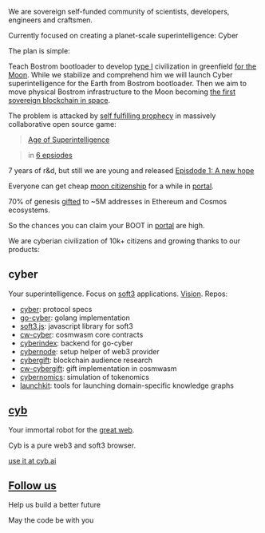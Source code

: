 We are sovereign self-funded community of scientists, developers, engineers and craftsmen.

Currently focused on creating a planet-scale superintelligence: Cyber

The plan is simple: 

Teach Bostrom bootloader to develop [type I](https://cyb.ai/search/kardashev%20scale) civilization in greenfield [for the Moon](https://cyb.ai/ipfs/QmanZyMFnEti618crNPkn93g7MFaoDGrZ4Pta5drfdt9jb). While we stabilize and comprehend him we will launch Cyber superintelligence for the Earth from Bostrom bootloader. Then we aim to move physical Bostrom infrastructure to the Moon becoming [the first sovereign blockchain in space](https://unchained.com/blog/law-of-hash-horizons/).

The problem is attacked by [self fulfilling prophecy](https://cyb.ai/genesis) in
massively collaborative open source game:

> [Age of Superintelligence](https://cyb.ai/search/age%20of%20superintelligence) 

> in [6 epsiodes](https://cyb.ai/ipfs/QmSBYCCYFNfHNQD7MWm4zBaNuztMaT2KghA2SbeZZm9vLH)

7 years of r&d, but still we are young and released [Episdode 1: A new hope](https://cyb.ai/genesis)

Everyone can get cheap [moon citizenship](https://cyb.ai/ipfs/QmanZyMFnEti618crNPkn93g7MFaoDGrZ4Pta5drfdt9jb) for a while in [portal](https://cyb.ai/portal).

70% of genesis [gifted](https://cyb.ai/ipfs/QmQd2migYNL1Mb7CHhPEdz99we2a5SeRf3kUuV1Lx1muVE) to ~5M addresses in Ethereum and Cosmos ecosystems.

So the chances you can claim your BOOT in [portal](https://cyb.ai/portal) are high. 

We are cyberian civilization of 10k+ citizens and growing thanks to our products:

## cyber

Your superintelligence. Focus on [soft3](https://cyb.ai/search/soft3) applications. [Vision](https://cyb.ai/ipfs/QmXzGkfxZV2fzpFmq7CjAYsYL1M581ZD4yuF9jztPVTpCn). Repos:

- [cyber](https://github.com/cybercongress/cyber): protocol specs
- [go-cyber](https://github.com/cybercongress/go-cyber): golang implementation
- [soft3.js](https://github.com/cybercongress/soft3.js): javascript library for soft3
- [cw-cyber](https://github.com/cybercongress/cw-cyber): cosmwasm core contracts
- [cyberindex](https://github.com/cybercongress/cyberindex): backend for go-cyber
- [cybernode](https://github.com/cybercongress/cybernode): setup helper of web3 provider
- [cybergift](https://github.com/cybercongress/cybergift): blockchain audience research
- [cw-cybergift](https://github.com/cybercongress/cw-cybergift): gift implementation in cosmwasm
- [cybernomics](https://github.com/cybercongress/cybernomics): simulation of tokenomics
- [launchkit](https://github.com/cybercongress/launch-kit): tools for launching domain-specific knowledge graphs


## [cyb](https://github.com/cybercongress/cyb)

Your immortal robot for the [great web](https://cyb.ai/ipfs/QmUamt7diQP54eRnmzqMZNEtXNTzbgkQvZuBsgM6qvbd57). 

Cyb is a pure web3 and soft3 browser.

[use it at cyb.ai](https://github.com/)

## [Follow us](https://cyb.ai/network/bostrom/contract/bostrom1xszmhkfjs3s00z2nvtn7evqxw3dtus6yr8e4pw)

Help us build a better future

May the code be with you
